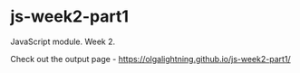 # js-week2-part1
JavaScript module. Week 2.


Check out the output page - https://olgalightning.github.io/js-week2-part1/

